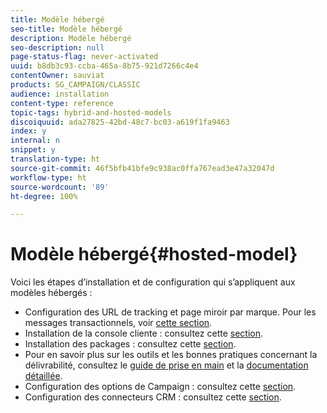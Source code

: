 ```yaml
---
title: Modèle hébergé
seo-title: Modèle hébergé
description: Modèle hébergé
seo-description: null
page-status-flag: never-activated
uuid: b8db3c93-ccba-465a-8b75-921d7266c4e4
contentOwner: sauviat
products: SG_CAMPAIGN/CLASSIC
audience: installation
content-type: reference
topic-tags: hybrid-and-hosted-models
discoiquuid: ada27825-42bd-48c7-bc03-a619f1fa9463
index: y
internal: n
snippet: y
translation-type: ht
source-git-commit: 46f5bfb41bfe9c938ac0ffa767ead3e47a32047d
workflow-type: ht
source-wordcount: '89'
ht-degree: 100%

---
```



# Modèle hébergé{#hosted-model}

Voici les étapes d’installation et de configuration qui s’appliquent aux modèles hébergés :

* Configuration des URL de tracking et page miroir par marque. Pour les messages transactionnels, voir [cette section](../../message-center/using/configuring-multibranding.md).
* Installation de la console cliente : consultez cette [section](../../installation/using/installing-the-client-console.md).
* Installation des packages : consultez cette [section](../../installation/using/installing-campaign-standard-packages.md).
* Pour en savoir plus sur les outils et les bonnes pratiques concernant la délivrabilité, consultez le [guide de prise en main](https://docs.adobe.com/content/help/fr-FR/campaign-classic/using/sending-messages/deliverability-management/about-deliverability.html) et la [documentation détaillée](../../delivery/using/about-deliverability.md).
* Configuration des options de Campaign : consultez cette [section](../../installation/using/configuring-campaign-options.md).
* Configuration des connecteurs CRM : consultez cette [section](../../platform/using/crm-connectors.md).

